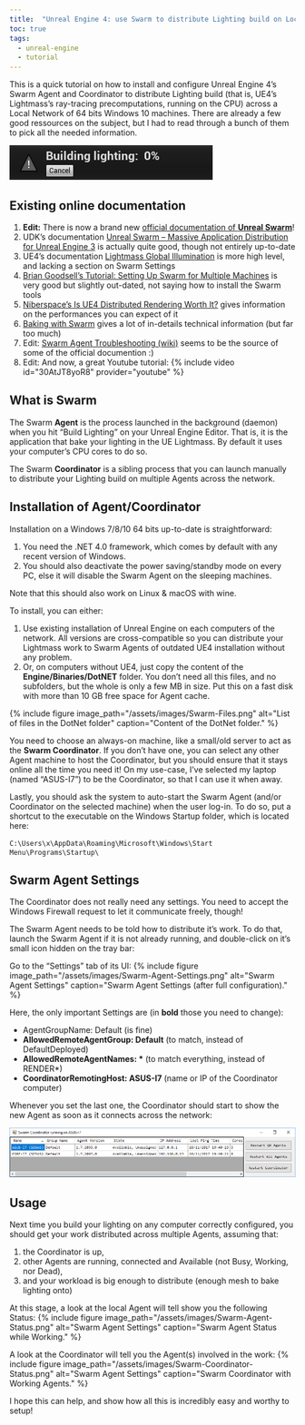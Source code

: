 ```yaml
---
title:  "Unreal Engine 4: use Swarm to distribute Lighting build on Local Network"
toc: true
tags:
  - unreal-engine
  - tutorial
---
```


This is a quick tutorial on how to install and configure Unreal Engine 4’s Swarm Agent and Coordinator to distribute Lighting build (that is, UE4’s Lightmass’s ray-tracing precomputations, running on the CPU) across a Local Network of 64 bits Windows 10 machines. There are already a few good ressources on the subject, but I had to read through a bunch of them to pick all the needed information.

![Building lighting...](/assets/images/Unreal-Engine-Building-Lighting.gif)

## Existing online documentation

1. **Edit:** There is now a brand new [official documentation of  **Unreal Swarm**][swarm-overview]!
2. UDK’s documentation [Unreal Swarm – Massive Application Distribution for Unreal Engine 3][udk-swarm] is actually quite good, though not entirely up-to-date
3. UE4’s documentation [Lightmass Global Illumination][lightmass]
is more high level, and lacking a section on Swarm Settings
4. [Brian Goodsell’s Tutorial: Setting Up Swarm for Multiple Machines][iamsparky] is very good but slightly out-dated, not saying how to install the Swarm tools
5. [Niberspace’s Is UE4 Distributed Rendering Worth It?][niberspace] gives information on the performances you can expect of it
6. [Baking with Swarm][pkisensee] gives a lot of in-details technical information (but far too much)
7. Edit: [Swarm Agent Troubleshooting (wiki)][swarm-troubleshooting] seems to be the source of some of the official documention :)
8. Edit: And now, a great Youtube tutorial: {% include video id="30AtJT8yoR8" provider="youtube" %}

## What is Swarm

The Swarm **Agent** is the process launched in the background (daemon) when you hit “Build Lighting” on your Unreal Engine Editor. That is, it is the application that bake your  lighting in the UE Lightmass. By default it uses your computer’s CPU cores to do so.

The Swarm **Coordinator** is a sibling process that you can launch manually to distribute your Lighting build on multiple Agents across the network.

## Installation of Agent/Coordinator

Installation on a Windows 7/8/10 64 bits up-to-date is straightforward: 

1. You need the .NET 4.0 framework, which comes by default with any recent version of Windows.
2. You should also deactivate the power saving/standby mode on every PC, else it will disable the Swarm Agent on the sleeping machines.

 Note that this should also work on Linux & macOS with wine.

To install, you can either:

1. Use existing installation of Unreal Engine on each computers of the network. All versions are cross-compatible so you can distribute your Lightmass work to Swarm Agents of outdated UE4 installation without any problem.
2. Or, on computers without UE4, just copy the content of the **Engine/Binaries/DotNET** folder. You don’t need all this files, and no subfolders, but the whole is only a few MB in size. Put this on a fast disk with more than 10 GB free space for Agent cache.

{% include figure image_path="/assets/images/Swarm-Files.png" alt="List of files in the DotNet folder" caption="Content of the DotNet folder." %}

You need to choose an always-on machine, like a small/old server to act as the **Swarm Coordinator**. If you don’t have one, you can select any other Agent machine to host the Coordinator, but you should ensure that it stays online all the time you need it! On my use-case, I’ve selected my laptop (named “ASUS-I7”) to be the Coordinator, so that I can use it when away.

Lastly, you should ask the system to auto-start the Swarm Agent (and/or Coordinator on the selected machine) when the user log-in. To do so, put a shortcut to the executable on the Windows Startup folder, which is located here:

    C:\Users\x\AppData\Roaming\Microsoft\Windows\Start Menu\Programs\Startup\

## Swarm Agent Settings

The Coordinator does not really need any settings. You need to accept the Windows Firewall request to let it communicate freely, though!

The Swarm Agent needs to be told how to distribute it’s work. To do that, launch the Swarm Agent if it is not already running, and double-click on it’s small icon hidden on the tray bar:

Go to the “Settings” tab of its UI:
{% include figure image_path="/assets/images/Swarm-Agent-Settings.png" alt="Swarm Agent Settings" caption="Swarm Agent Settings (after full configuration)." %}

Here, the only important Settings are (in **bold** those you need to change):

- AgentGroupName: Default (is fine)
- **AllowedRemoteAgentGroup: Default** (to match, instead of DefaultDeployed)
- **AllowedRemoteAgentNames: \*** (to match everything, instead of RENDER*)
- **CoordinatorRemotingHost: ASUS-I7** (name or IP of the Coordinator computer)

Whenever you set the last one, the Coordinator should start to show the new Agent as soon as it connects across the network:

![Swarm Coordinator Available](/assets/images/Swarm-Coordinator-Available.png)

## Usage

Next time you build your lighting on any computer correctly configured, you should get your work distributed across multiple Agents, assuming that:

1. the Coordinator is up,
2. other Agents are running, connected and Available (not Busy, Working, nor Dead),
3. and your workload is big enough to distribute (enough mesh to bake lighting onto)

At this stage, a look at the local Agent will tell show you the following Status:
{% include figure image_path="/assets/images/Swarm-Agent-Status.png" alt="Swarm Agent Settings" caption="Swarm Agent Status while Working." %}

A look at the Coordinator will tell you the Agent(s) involved in the work:
{% include figure image_path="/assets/images/Swarm-Coordinator-Status.png" alt="Swarm Agent Settings" caption="Swarm Coordinator with Working Agents." %}

I hope this can help, and show how all this is incredibly easy and worthy to setup!

[swarm-overview]: https://docs.unrealengine.com/en-US/RenderingAndGraphics/Lightmass/UnrealSwarmOverview/
[udk-swarm]: https://docs.unrealengine.com/udk/Three/Swarm.html
[lightmass]: https://docs.unrealengine.com/latest/INT/Engine/Rendering/LightingAndShadows/Lightmass/
[iamsparky]: https://iamsparky.wordpress.com/2010/08/24/tutorial-setting-up-swarm-for-multiple-machines/
[niberspace]: http://niberspace.com/blog/benchmark-evaluation-of-ue4-distributed-swarm-lightmass-lightmap/
[pkisensee]: https://pkisensee.wordpress.com/2015/11/06/baking-with-swarm/
[swarm-troubleshooting]: https://nerivec.github.io/old-ue4-wiki/pages/swarm-agent-troubleshooting.html
